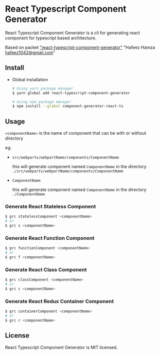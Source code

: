 # React Typescript Component Generator

React Typescript Component Generator is a cli for generating react component for typescript based architecture.  

Based on packet ["react-typescript-component-generator"](https://www.npmjs.com/package/react-typescript-component-generator) "Hafeez Hamza <hafeez1042@gmail.com>"   

## Install
* Global installation
  ```bash
  # Using yarn package manager
  $ yarn global add react-typescript-component-generator

  # Using npm package manager
  $ npm install --global component-generator-react-ts
  ```

## Usage
`<componentName>` is the name of component that can be with or without directory

eg:
- `src/webparts/webpartName/components/ComponentName`

  this will generate component named *`ComponentName`* in the directory *`./src/webparts/webpartName/components/ComponentName`*

- `ComponentName`

  this will generate component named *`ComponentName`* in the directory *`./ComponentName`*
### Generate React Stateless Component

```bash
$ grc statelessComponent <componentName>
# or
$ grc s <componentName>
```
### Generate React Function Component

```bash
$ grc functionComponent <componentName>
# or
$ grc f <componentName>
```


### Generate React Class Component

```bash
$ grc classComponent <componentName>
# or
$ grc c <componentName>
```

  ### Generate React Redux Container Component

```bash
$ grc containerComponent <componentName>
# or
$ grc r <componentName>
```
## License



React Typescript Component Generator is MIT licensed.